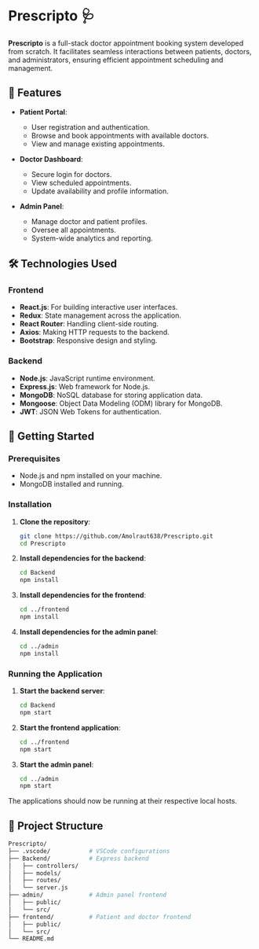 
# Prescripto 🩺

**Prescripto** is a full-stack doctor appointment booking system developed from scratch. It facilitates seamless interactions between patients, doctors, and administrators, ensuring efficient appointment scheduling and management.

## 🌟 Features

* **Patient Portal**:

  * User registration and authentication.
  * Browse and book appointments with available doctors.
  * View and manage existing appointments.

* **Doctor Dashboard**:

  * Secure login for doctors.
  * View scheduled appointments.
  * Update availability and profile information.

* **Admin Panel**:

  * Manage doctor and patient profiles.
  * Oversee all appointments.
  * System-wide analytics and reporting.

## 🛠️ Technologies Used

### Frontend

* **React.js**: For building interactive user interfaces.
* **Redux**: State management across the application.
* **React Router**: Handling client-side routing.
* **Axios**: Making HTTP requests to the backend.
* **Bootstrap**: Responsive design and styling.

### Backend

* **Node.js**: JavaScript runtime environment.
* **Express.js**: Web framework for Node.js.
* **MongoDB**: NoSQL database for storing application data.
* **Mongoose**: Object Data Modeling (ODM) library for MongoDB.
* **JWT**: JSON Web Tokens for authentication.

## 🚀 Getting Started

### Prerequisites

* Node.js and npm installed on your machine.
* MongoDB installed and running.

### Installation

1. **Clone the repository**:

   ```bash
   git clone https://github.com/Amolraut638/Prescripto.git
   cd Prescripto
   ```

2. **Install dependencies for the backend**:

   ```bash
   cd Backend
   npm install
   ```

3. **Install dependencies for the frontend**:

   ```bash
   cd ../frontend
   npm install
   ```

4. **Install dependencies for the admin panel**:

   ```bash
   cd ../admin
   npm install
   ```

### Running the Application

1. **Start the backend server**:

   ```bash
   cd Backend
   npm start
   ```

2. **Start the frontend application**:

   ```bash
   cd ../frontend
   npm start
   ```

3. **Start the admin panel**:

   ```bash
   cd ../admin
   npm start
   ```

The applications should now be running at their respective local hosts.

## 📁 Project Structure

```bash
Prescripto/
├── .vscode/           # VSCode configurations
├── Backend/           # Express backend
│   ├── controllers/
│   ├── models/
│   ├── routes/
│   └── server.js
├── admin/             # Admin panel frontend
│   ├── public/
│   └── src/
├── frontend/          # Patient and doctor frontend
│   ├── public/
│   └── src/
└── README.md
```


